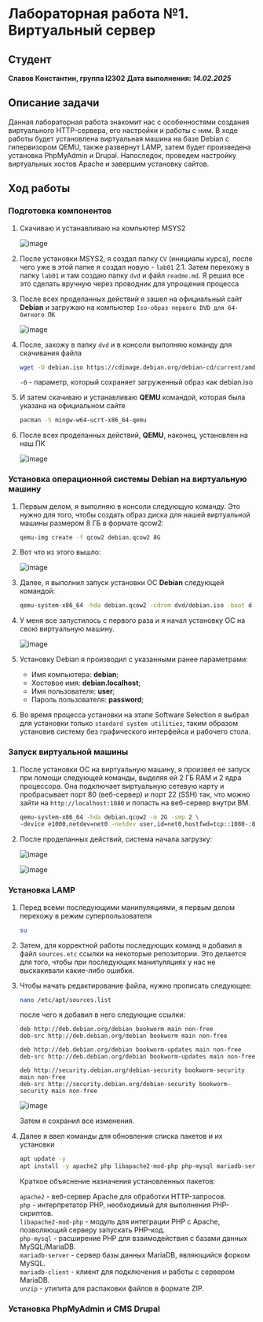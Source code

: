 # Лабораторная работа №1. Виртуальный сервер

## Студент

**Славов Константин, группа I2302**
**Дата выполнения: _14.02.2025_**

## Описание задачи

Данная лабораторная работа знакомит нас с особенностями создания виртуального HTTP-сервера, его настройки и работы с ним.
В ходе работы будет установлена виртуальная машина на базе Debian с гипервизором QEMU, также развернут LAMP, затем будет произведена
установка PhpMyAdmin и Drupal. Напоследок, проведем настройку виртуальных хостов Apache и завершим установку сайтов.

## Ход работы

### Подготовка компонентов

1. Скачиваю и устанавливаю на компьютер MSYS2

    ![image](https://i.imgur.com/wHaBYv5.jpeg)

2. После установки MSYS2, я создал папку `CV` (инициалы курса), после чего уже в этой папке я создал новую - `lab01`
2.1. Затем перехожу в папку `lab01` и там создаю папку `dvd` и файл `readme.md`. Я решил все это сделать вручную через проводник для упрощения процесса
3. После всех проделанных действий я зашел на официальный сайт **Debian** и загружаю на компьютер `Iso-образ первого DVD для 64-битного ПК`

    ![image](https://i.imgur.com/unEG0PS.jpeg)

4. После, захожу в папку `dvd` и в консоли выполняю команду для скачивания файла

    ```sh
    wget -O debian.iso https://cdimage.debian.org/debian-cd/current/amd64/iso-dvd/debian-12.9.0-amd64-DVD-1.iso
    ```

    `-0` - параметр, который сохраняет загруженный образ как debian.iso

5. И затем скачиваю и устанавливаю **QEMU** командой, которая была указана на официальном сайте

    ```sh
    pacman -S mingw-w64-ucrt-x86_64-qemu
    ```

6. После всех проделанных действий, **QEMU**, наконец, установлен на наш ПК

    ![image](https://i.imgur.com/Ov7Lg7G.jpeg)

### Установка операционной системы Debian на виртуальную машину

1. Первым делом, я выполняю в консоли следующую команду. Это нужно для того, чтобы создать образ диска для нашей виртуальной машины размером 8 ГБ в формате qcow2:

    ```sh
    qemu-img create -f qcow2 debian.qcow2 8G
    ```

2. Вот что из этого вышло:

    ![image](https://i.imgur.com/6sAA4vS.jpeg)

3. Далее, я выполнил запуск установки ОС **Debian** следующей командой:

    ```sh
    qemu-system-x86_64 -hda debian.qcow2 -cdrom dvd/debian.iso -boot d -m 2G
    ```

4. У меня все запустилось с первого раза и я начал установку ОС на свою виртуальную машину.

    ![image](https://i.imgur.com/bBBZguW.jpeg)

5. Установку Debian я производил с указанными ранее параметрами:
    - Имя компьютера: **debian**;
    - Хостовое имя: **debian.localhost**;
    - Имя пользователя: **user**;
    - Пароль пользователя: **password**;

6. Во время процесса установки на этапе Software Selection я выбрал для установки только `standard system utilities`, таким образом установив систему без графического интерфейса и рабочего стола.

### Запуск виртуальной машины

1. После установки ОС на виртуальную машину, я произвел ее запуск при помощи следующей команды, выделяя ей 2 ГБ RAM и 2 ядра процессора.
Она подключает виртуальную сетевую карту и пробрасывает порт 80 (веб-сервер) и порт 22 (SSH) так, что можно зайти на `http://localhost:1080` и попасть на веб-сервер внутри ВМ.

    ```sh
    qemu-system-x86_64 -hda debian.qcow2 -m 2G -smp 2 \
    -device e1000,netdev=net0 -netdev user,id=net0,hostfwd=tcp::1080-:80,hostfwd=tcp::1022-:22
    ```

2. После проделанных действий, система начала загрузку:

    ![image](https://i.imgur.com/iSbTXdE.jpeg)

    ![image](https://i.imgur.com/mS3awMg.jpeg)

### Установка LAMP

1. Перед всеми последующими манипуляциями, я первым делом перехожу в режим суперпользователя

    ```sh
    su
    ```

2. Затем, для корректной работы последующих команд я добавил в файл `sources.etc` ссылки на некоторые репозитории. Это делается для того, чтобы при последующих манипуляциях у нас не выскакивали какие-либо ошибки.

3. Чтобы начать редактирование файла, нужно прописать следующее:

    ```sh
    nano /etc/apt/sources.list
    ```

    после чего я добавил в него следующие ссылки:

    ```
    deb http://deb.debian.org/debian bookworm main non-free
    deb-src http://deb.debian.org/debian bookworm main non-free

    deb http://deb.debian.org/debian bookworm-updates main non-free
    deb-src http://deb.debian.org/debian bookworm-updates main non-free

    deb http://security.debian.org/debian-security bookworm-security main non-free
    deb-src http://security.debian.org/debian-security bookworm-security main non-free
    ```

    ![image](https://i.imgur.com/SoUvKxC.jpeg)

    Затем я сохранил все изменения.

4. Далее я ввел команды для обновления списка пакетов и их установки

    ```sh
    apt update -y
    apt install -y apache2 php libapache2-mod-php php-mysql mariadb-server mariadb-client unzip
    ```

    Краткое объяснение назначения установленных пакетов:

    `apache2` - веб-сервер Apache для обработки HTTP-запросов.  
    `php` - интерпретатор PHP, необходимый для выполнения PHP-скриптов.  
    `libapache2-mod-php` - модуль для интеграции PHP с Apache, позволяющий серверу запускать PHP-код.  
    `php-mysql` - расширение PHP для взаимодействия с базами данных MySQL/MariaDB.  
    `mariadb-server` - сервер базы данных MariaDB, являющийся форком MySQL.  
    `mariadb-client` - клиент для подключения и работы с сервером MariaDB.  
    `unzip` - утилита для распаковки файлов в формате ZIP.

### Установка PhpMyAdmin и CMS Drupal

